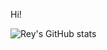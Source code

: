 
Hi!


![Rey's GitHub stats](https://github-readme-stats.vercel.app/api?username=padillareyj&count_private=true)
